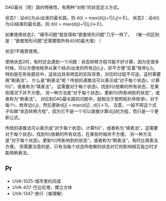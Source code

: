 DAG最长（短）路的特殊性，有两种“对称”的状态定义方式。

状态1：设d(i)为从i出发的最长路，则 d(i) = max{d(j)+1|(i,j)<-E}。
状态2：设d(i)为以i结束的最长路，则 d(i) = max{d(j)+1|(j,i)<-E}。

如果使用状态2，“硬币问题”就变得和“嵌套矩形问题”几乎一样了。
（唯一的区别是：“嵌套矩形问题”还需要取所有d(i)的最大值）！

状态1不推荐使用。

使用状态2时，有时还会遇到一个问题：状态转移方程可能不好计算，因为在很多时候，可以方便地枚举从某个结点i出发的所有边(i,j)，却不方便“反着”枚举(j,i)。 特别是在有些题目中，这些边具有明显的实际背景，对应的过程不可逆。这时需要用“刷表法”。 什么是“刷表法”呢？传统的递推法可以表示成“对于每个状态i，计算f(i)”，或者称为“填表法”。 这需要对于每个状态i，找到f(i)依赖的所有状态，在某些情况下并不方便。 另一种方法是“对于每个状态i，更新f(i)所影响到的状态”，或者称为“刷表法”。 对应到DAG最长路的问题中，就相当于按照拓扑序枚举i，对于每个i，枚举边(i,j)，然后更新d[j] = max(d[j] , d[i]＋1)。 注意，一般不把这个式子叫做“状态转移方程”，因为它不是一个可以直接计算d[j]的方程，而只是一个更新公式。


传统的递推法可以表示成“对于每个状态i，计算f(i)”，或者称为“填表法”。这需要对于每个状态i，找到f(i)依赖的所有状态，在某些时候并不方便。 另一种方法是“对于每个状态i，更新f(i)所影响到的状态”，或者称为“刷表法”，有时比填表法方便。 但需要注意的是，只有当每个状态所依赖的状态对它的影响相互独立时才能用刷表法。

## Pr

- UVA-1025-城市里的间谍
- UVA-437-巴比伦塔，摞立方体
- UVA-1347-旅行（难理解）

